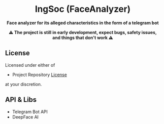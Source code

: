 <div align="center">
  <h1>IngSoc (FaceAnalyzer)</h1>

  <p>
    <strong>Face analyzer for its alleged characteristics in the form of a telegram bot</strong>
  </p>
  <strong>⚠️ The project is still in early development, expect bugs, safety issues, and things that don't work ⚠️</strong>
</div>

## License
Licensed under either of

+ Project Repository [License](LICENSE)

at your discretion.

## API & Libs
+ Telegram Bot API
+ DeepFace AI
